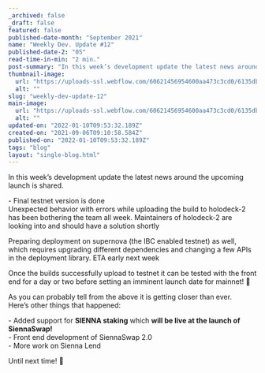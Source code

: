 ```yaml
---
_archived: false
_draft: false
featured: false
published-date-month: "September 2021"
name: "Weekly Dev. Update #12"
published-date-2: "05"
read-time-in-min: "2 min."
post-summary: "In this week’s development update the latest news around the upcoming launch is shared."
thumbnail-image:
  url: "https://uploads-ssl.webflow.com/60621456954600aa473c3cd0/6135db10c62153ee35b46a16_weekly-update-12%20Blog%20Thump.jpg"
  alt: ""
slug: "weekly-dev-update-12"
main-image:
  url: "https://uploads-ssl.webflow.com/60621456954600aa473c3cd0/6135db0bcf4638382b418948_weekly-update-12%20Blog.jpg"
  alt: ""
updated-on: "2022-01-10T09:53:32.189Z"
created-on: "2021-09-06T09:10:58.584Z"
published-on: "2022-01-10T09:53:32.189Z"
tags: "blog"
layout: "single-blog.html"
---
```


In this week’s development update the latest news around the upcoming launch is shared.

\- Final testnet version is done  
Unexpected behavior with errors while uploading the build to holodeck-2 has been bothering the team all week. Maintainers of holodeck-2 are looking into and should have a solution shortly

Preparing deployment on supernova (the IBC enabled testnet) as well, which requires upgrading different dependencies and changing a few APIs in the deployment library. ETA early next week

Once the builds successfully upload to testnet it can be tested with the front end for a day or two before setting an imminent launch date for mainnet! 🚀

As you can probably tell from the above it is getting closer than ever.  
Here’s other things that happened:

\- Added support for **SIENNA staking** which **will be live at the launch of SiennaSwap!**  
\- Front end development of SiennaSwap 2.0  
\- More work on Sienna Lend

Until next time! 🚀

‍
